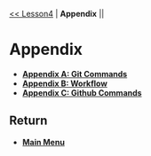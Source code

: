 [<< Lesson4](../Lesson4/Remotes.md) | **Appendix** ||

# Appendix

- **[Appendix A: Git Commands](A.md)**
- **[Appendix B: Workflow](B.md)**
- **[Appendix C: Github Commands](C.md)**

## Return
- **[Main Menu](../README.md)**